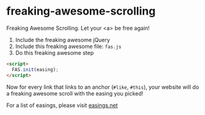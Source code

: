# freaking-awesome-scrolling
Freaking Awesome Scrolling. Let your &lt;a> be free again!
1. Include the freaking awesome jQuery
2. Include this freaking awesome file: `fas.js`
3. Do this freaking awesome step
```html
<script>
  FAS.init(easing);
</script>
```
Now for every <a> link that links to an anchor (`#like`, `#this`), your website will do a freaking awesome scroll with the easing you picked!
  
  For a list of easings, please visit [easings.net](https://easings.net)
